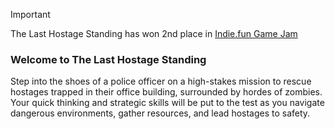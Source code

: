 > [!IMPORTANT]
>The Last Hostage Standing has won 2nd place in [Indie.fun Game Jam](https://itch.io/jam/indiefun-game-jam)

### Welcome to The Last Hostage Standing

Step into the shoes of a police officer on a high-stakes mission to rescue hostages trapped in their office building, surrounded by hordes of zombies. Your quick thinking and strategic skills will be put to the test as you navigate dangerous environments, gather resources, and lead hostages to safety.
